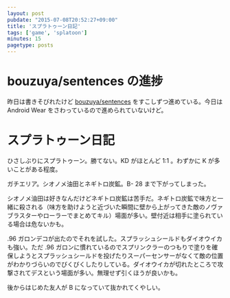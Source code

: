 ```yaml
---
layout: post
pubdate: "2015-07-08T20:52:27+09:00"
title: 'スプラトゥーン日記'
tags: ['game', 'splatoon']
minutes: 15
pagetype: posts
---
```

# bouzuya/sentences の進捗

昨日は書きそびれたけど [bouzuya/sentences][] をすこしずつ進めている。今日は Android Wear をさわっているので進められていないけど。

# スプラトゥーン日記

ひさしぶりにスプラトゥーン。勝てない。KD がほとんど 1:1 。わずかに K が多いことがある程度。

ガチエリア。シオノメ油田とネギトロ炭鉱。B- 28 まで下がってしまった。

シオノメ油田は好きなんだけどネギトロ炭鉱は苦手だ。ネギトロ炭鉱で味方と一緒に殺される（味方を助けようと近づいた瞬間に壁から上がってきた敵のノヴァブラスターやローラーでまとめてキル）場面が多い。壁付近は相手に塗られている場合は危ないかも。

.96 ガロンデコが出たのでそれを試した。スプラッシュシールドもダイオウイカも強い。ただ .96 ガロンに慣れているのでスプリンクラーのつもりで塗りを確保しようとスプラッシュシールドを投げたりスーパーセンサーがなくて敵の位置がわかりづらいのでびくびくしたりしている。ダイオウイカが切れたところで攻撃されてデスという場面が多い。無理せず引くほうが良いかも。

後からはじめた友人が B になっていて抜かれてくやしい。

[bouzuya/sentences]: https://github.com/bouzuya/sentences
